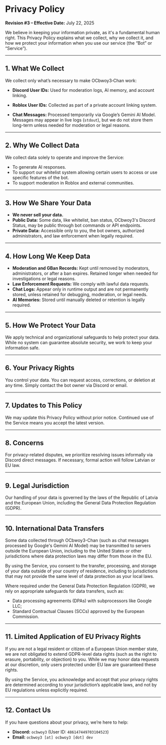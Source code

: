 # Privacy Policy

**Revision #3 – Effective Date:** July 22, 2025

We believe in keeping your information private, as it's a fundamental human right. This Privacy Policy explains what we collect, why we collect it, and how we protect your information when you use our service (the “Bot” or “Service”).

<!-- generated by chatgpt and edited by me, ocbwoy3 -->

---

## 1. What We Collect

We collect only what’s necessary to make OCbwoy3‑Chan work:

* **Discord User IDs:**
  Used for moderation logs, AI memory, and account linking.

* **Roblox User IDs:**
  Collected as part of a private account linking system.

* **Chat Messages:**
  Processed temporarily via Google’s Gemini AI Model. Messages may appear in live logs (`stdout`), but we do not store them long-term unless needed for moderation or legal reasons.

---

## 2. Why We Collect Data

We collect data solely to operate and improve the Service:

* To generate AI responses.
* To support our whitelist system allowing certain users to access or use specific features of the bot.
* To support moderation in Roblox and external communities.

---

## 3. How We Share Your Data

* **We never sell your data.**
* **Public Data:** Some data, like whitelist, ban status, OCbwoy3's Discord Status, may be public through bot commands or API endpoints.
* **Private Data:** Accessible only to you, the bot owners, authorized administrators, and law enforcement when legally required.

---

## 4. How Long We Keep Data

* **Moderation and GBan Records:** Kept until removed by moderators, administrators, or after a ban expires. Retained longer when needed for investigations or legal reasons.
* **Law Enforcement Requests:** We comply with lawful data requests.
* **Chat Logs:** Appear only in runtime output and are not permanently stored, unless retained for debugging, moderation, or legal needs.
* **AI Memories:** Stored until manually deleted or retention is legally required.

---

## 5. How We Protect Your Data

We apply technical and organizational safeguards to help protect your data. While no system can guarantee absolute security, we work to keep your information safe.

---

## 6. Your Privacy Rights

You control your data. You can request access, corrections, or deletion at any time. Simply contact the bot owner via Discord or email.

---

## 7. Updates to This Policy

We may update this Privacy Policy without prior notice. Continued use of the Service means you accept the latest version.

---

## 8. Concerns

For privacy-related disputes, we prioritize resolving issues informally via Discord direct messages. If necessary, formal action will follow Latvian or EU law.

---

## 9. Legal Jurisdiction

Our handling of your data is governed by the laws of the Republic of Latvia and the European Union, including the General Data Protection Regulation (GDPR).

---

## 10. International Data Transfers

Some data collected through OCbwoy3-Chan (such as chat messages processed by Google's Gemini AI Model) may be transmitted to servers outside the European Union, including to the United States or other jurisdictions where data protection laws may differ from those in the EU.

By using the Service, you consent to the transfer, processing, and storage of your data outside of your country of residence, including to jurisdictions that may not provide the same level of data protection as your local laws.

Where required under the General Data Protection Regulation (GDPR), we rely on appropriate safeguards for data transfers, such as:

* Data processing agreements (DPAs) with subprocessors like Google LLC;
* Standard Contractual Clauses (SCCs) approved by the European Commission.

---

## 11. Limited Application of EU Privacy Rights

If you are not a legal resident or citizen of a European Union member state, we are not obligated to extend GDPR-level data rights (such as the right to erasure, portability, or objection) to you. While we may honor data requests at our discretion, only users protected under EU law are guaranteed these rights.

By using the Service, you acknowledge and accept that your privacy rights are determined according to your jurisdiction’s applicable laws, and not by EU regulations unless explicitly required.

---

## 12. Contact Us

If you have questions about your privacy, we’re here to help:

* **Discord:** `ocbwoy3` (User ID: `486147449703104523`)
* **Email:** `ocbwoy3 [at] ocbwoy3 [dot] dev`
